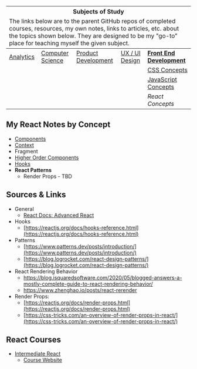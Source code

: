 <table>
    <thead>
        <tr>
            <th colspan="5" style="text-align: center;"><strong>Subjects of Study</strong></th>
        </tr>
        <tr>
            <td colspan="5">The links below are to the parent GitHub repos of completed courses, resources, my own notes, links to articles, etc. about the topics shown below. They are designed to be my "go-to" place for teaching myself the given subject.</td>
        </tr>
    </thead>
    <tbody>
        <tr>
            <td><a href="https://github.com/coolinmc6/analytics">Analytics</a></td>
            <td><a href="https://github.com/coolinmc6/CS-concepts">Computer Science</a></td>
            <td><a href="https://github.com/coolinmc6/design-ux-ui#product-design--development">Product Development</a></td>
            <td><a href="https://github.com/coolinmc6/design-ux-ui">UX / UI Design</a></td>
            <td><strong><a href="https://github.com/coolinmc6/front-end-dev">Front End Development</a></strong></td>
        </tr>
        <tr>
            <td></td>
            <td></td>
            <td></td>
            <td></td>
            <td><a href="https://github.com/coolinmc6/front-end-dev/blob/master/css/">CSS Concepts</a></td>
        </tr>
        <tr>
            <td></td>
            <td></td>
            <td></td>
            <td></td>
            <td><a href="https://github.com/coolinmc6/front-end-dev/blob/master/javascript/">JavaScript Concepts</a></td>
        </tr>
        <tr>
            <td></td>
            <td></td>
            <td></td>
            <td></td>
            <td><em>React Concepts</em></td>
        </tr>
    </tbody>
</table>

## My React Notes by Concept
- [Components](https://github.com/coolinmc6/front-end-dev/blob/master/react/components.md)
- [Context](https://github.com/coolinmc6/front-end-dev/blob/master/react/context.md)
- Fragment
- [Higher Order Components](https://github.com/coolinmc6/front-end-dev/blob/master/react/hoc.md)
- [Hooks](https://github.com/coolinmc6/front-end-dev/blob/master/react/hooks.md)
- **React Patterns**
  - Render Props - TBD


## Sources & Links
- General
  - [React Docs: Advanced React](https://reactjs.org/docs/refs-and-the-dom.html)
- Hooks
  - [https://reactjs.org/docs/hooks-reference.html](https://reactjs.org/docs/hooks-reference.html)
- Patterns
  - [https://www.patterns.dev/posts/introduction/](https://www.patterns.dev/posts/introduction/)
  - [https://blog.logrocket.com/react-design-patterns/](https://blog.logrocket.com/react-design-patterns/)
- React Rendering Behavior
  - https://blog.isquaredsoftware.com/2020/05/blogged-answers-a-mostly-complete-guide-to-react-rendering-behavior/
  - https://www.zhenghao.io/posts/react-rerender
- Render Props:
  - [https://reactjs.org/docs/render-props.html](https://reactjs.org/docs/render-props.html)
  - [https://css-tricks.com/an-overview-of-render-props-in-react/](https://css-tricks.com/an-overview-of-render-props-in-react/)


## React Courses
- [Intermediate React](https://frontendmasters.com/courses/intermediate-react-v5/)
  - [Course Website](https://react-v8.holt.courses/)